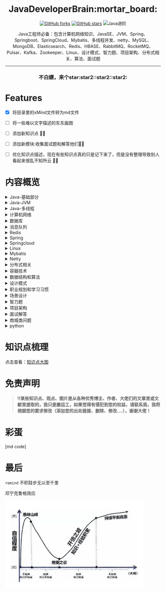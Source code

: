 <h1 align="center">JavaDeveloperBrain:mortar_board:</h1>

<div align="center">

[comment]: <> ([![GitHub issues]&#40;https://img.shields.io/github/issues/Swayingleaves/JavaDeveloperBrain?style=for-the-badge&#41;]&#40;https://github.com/Swayingleaves/JavaDeveloperBrain/issues&#41;)
[![GitHub forks](https://img.shields.io/github/forks/Swayingleaves/JavaDeveloperBrain?style=for-the-badge)](https://github.com/Swayingleaves/JavaDeveloperBrain/network)
[![GitHub stars](https://img.shields.io/github/stars/Swayingleaves/JavaDeveloperBrain?style=for-the-badge)](https://github.com/Swayingleaves/JavaDeveloperBrain/stargazers)
![Java进阶](https://img.shields.io/badge/Java-%E8%BF%9B%E9%98%B6-brightgreen?style=for-the-badge)

</div>

<p align="center">Java工程师必备：包含计算机网络知识、JavaSE、JVM、Spring、Springboot、SpringCloud、Mybatis、多线程并发、netty、MySQL、MongoDB、Elasticsearch、Redis、HBASE、RabbitMQ、RocketMQ、Pulsar、Kafka、Zookeeper、Linux、设计模式、智力题、项目架构、分布式相关、算法、面试题</p>

---
<h3 align="center">不白嫖，来个star:star2::star2::star2:</h3>

# Features

- [x] 将目录里的xMind文件转为md文件 
- [ ] 将一些难以文字描述的东东画图
- [ ] 添加新知识点 :man_technologist:
- [ ] 添加新模块:收集面试题和解答他们:man_technologist:
- [ ] 优化知识点描述，现在有些知识点真的只是记下来了，但是没有整理导致别人看起来很乱不知所云 :man_technologist:



# 内容概览

<details>
<summary><a>Java-基础部分</a></summary>

 - [基本类型](Java-基础/Java类型.md)
 - [包装类型](Java-基础/Java类型.md)
 - [关键字](Java-基础/Java关键字.md)
 - [object](Java-基础/Object.md)
 - [string](Java-基础/Object.md)
 - [数组](Java-基础/数组.md)
 - [继承](Java-基础/继承.md)
 - [反射](Java-基础/反射.md)
 - [异常](Java-基础/异常.md)
 - [泛型](Java-基础/泛型.md)
 - [容器](Java-基础/容器.md)
   - [List](Java-基础/容器.md#list)
     - [Vector](Java-基础/容器.md#vector)
     - [LinkedList](Java-基础/容器.md#linkedlist)
     - [ArrayList](Java-基础/容器.md#arraylist)
     - [CopyOnWriteArrayList](Java-基础/容器.md#copyonwritearraylist)
   - [Set](Java-基础/容器.md#set)
     - [HashSet](Java-基础/容器.md#hashset)
     - [LinkedHashSet](Java-基础/容器.md#linkedhashset)
     - [TreeSet](Java-基础/容器.md#treeset)
   - [queue](Java-基础/容器.md#queue)
   - [Map](Java-基础/容器.md#map)
     - [HashMap](Java-基础/容器.md#hashmap)
     - [LinkedHashMap](Java-基础/容器.md#linkedhashmap)
     - [TreeMap](Java-基础/容器.md#treemap)
     - [ConcurrentHashMap](Java-基础/容器.md#concurrenthashmap)
     - [IdentityHashMap](Java-基础/容器.md#identityhashmap)
     - [WeakHashMap](Java-基础/容器.md#weakhashmap)
 - [Java-IO](Java-基础/JavaIO.md)
   - [文件io](Java-基础/JavaIO.md#文件io)
   - [网络io](Java-基础/JavaIO.md#网络io)
   - [NIO](Java-基础/JavaIO.md#nio)
 - [Java长期支持版本新特性](Java-基础/Java长期支持版本.md)
</details>

<details>
<summary><a>Java-JVM</a></summary>

 - [内存结构](Java-JVM/内存结构.md)
 - [垃圾回收](Java-JVM/垃圾回收.md)
 - [内存分配与回收策略](Java-JVM/内存分配与回收策略.md)
 - [类加载机制](Java-JVM/类加载机制.md)
 - [JVM调优](Java-JVM/JVM调优.md)
 - [Java即时编译](Java-JVM/Java即时编译.md)
</details>

<details>
    <summary><a>Java-多线程</a></summary>

- [线程](Java-多线程/线程.md)
- [volatile](Java-多线程/volatile.md)
- [Java对象头](Java-多线程/Java对象头.md)
- [锁机制](Java-多线程/锁机制.md)
- [线程池](Java-多线程/线程池.md)
- [CAS](Java-多线程/CAS.md)
- [AQS](Java-多线程/AQS.md)
- [ThreadLocal](Java-多线程/ThreadLocal.md)
</details>

<details>
    <summary><a>计算机网络</a></summary>

- [网络协议分层](计算机网络/网络协议分层.md)
- [TCP报文](计算机网络/TCP报文.md)
- [UDP报文](计算机网络/UDP报文.md)
- [IP报文](计算机网络/IP报文.md)  
- [TCP/IP](计算机网络/TCP_IP.md)
- [HTTP](计算机网络/HTTP.md)
- [cookie](计算机网络/cookie和session.md)
- [session](计算机网络/cookie和session.md)
- [JWT](计算机网络/JWT.md)
- [跨域](计算机网络/跨域.md)
- [网络攻击行为](计算机网络/网络攻击行为.md)
- [CDN](计算机网络/CDN.md)
- [HTTP面试题](计算机网络/HTTP面试题.md)
</details>

<details>
    <summary><a>数据库</a></summary>

- [MySQL](数据库/MySQL.md)
- [MongoDB](数据库/MySQL.md)
- [HBASE](数据库/Hbase.md)
- [Elasticsearch](数据库/Elasticsearch.md)
</details>

<details>
    <summary><a>消息队列</a></summary>

- [为什么使用消息队列](消息队列/mq常见面试题.md#为什么要使用消息队列)
- [Redis](消息队列/Redis.md)
- [RabbitMQ](消息队列/RabbitMQ.md)
- [RocketMQ](消息队列/RocketMQ.md)
- [Kafka](消息队列/Kafka.md)
- [Zookeeper](消息队列/Zookeeper.md)
- [pulsar](消息队列/Pulsar.md)
- [常见面试题](消息队列/mq常见面试题.md)
</details>

<details>
    <summary><a>Redis</a></summary>

- [特点](Redis/redis.md#特点)
- [Redis为什么这么快](Redis/redis.md#Redis为什么这么快)
- [常见使用场景](Redis/redis.md#常见使用场景)
- [数据类型](Redis/redis.md#数据类型)
- [内存回收策略](Redis/redis.md#内存回收策略)
- [持久化方式](Redis/redis.md#持久化方式)
- [Redis中的事务](Redis/redis.md#redis-中的事务)
- [常问故障场景](Redis/redis.md#常问故障场景)
- [集群](Redis/redis.md#集群)
</details>

<details>
    <summary><a>Spring</a></summary>

- [Spring](Spring/Spring.md)
- [SpringMVC](Spring/SpringMVC.md)
- [SpringBoot](Spring/Springboot.md)
</details>

<details>
    <summary><a>Springcloud</a></summary>

- [SpringCloud](SpringCloud/springcloud.md#springcloud)
- [SpringCloudAlibaba](SpringCloud/springcloud.md#springcloudalibaba)
</details>

<details>
    <summary><a>Linux</a></summary>

- [文件和目录的操作](Linux/linux.md#文件和目录的操作)
- [查看文件](Linux/linux.md#查看文件)
- [管理用户](Linux/linux.md#管理用户)
- [进程管理](Linux/linux.md#进程管理)
- [打包和压缩文件](Linux/linux.md#打包和压缩文件)
- [grep+正则表达式](Linux/linux.md#grep)
- [Vi编辑器](Linux/linux.md#Vi编辑器)
- [权限管理](Linux/linux.md#权限管理)
- [网络管理](Linux/linux.md#网络管理)
- [cpu100%怎么排查](Linux/linux.md#cpu100怎么排查)
- [用户空间与内核空间](Linux/linux.md#用户空间与内核空间)
- [进程切换](Linux/linux.md#进程切换)
- [进程的阻塞](Linux/linux.md#进程的阻塞)
- [文件描述符fd](Linux/linux.md#文件描述符fd)
- [缓存 I/O](Linux/linux.md#缓存-io)
- [IO模型](Linux/linux.md#io模型)
- [select、poll、epoll](Linux/linux.md#selectpollepoll)
</details>

<details>
    <summary><a>Mybatis</a></summary>

- [什么是mybatis](Mybatis/mybatis.md)
- [JDBC执行六步骤](Mybatis/mybatis.md)
- [mybatis执行8步骤](Mybatis/mybatis.md)
- [MyBatis整体架构](Mybatis/mybatis.md)
- [mybatis缓存](Mybatis/mybatis.md)
</details>

<details>
    <summary><a>Netty</a></summary>

- [重要的组件](Netty/netty.md#重要的组件)
- [netty的使用示例](Netty/netty.md#netty的使用示例)
- [TCP粘包/拆包问题](Netty/netty.md#tcp粘包拆包问题)
- [解编码技术](Netty/netty.md#解编码技术)
- [高性能的原因](Netty/netty.md#高性能的原因)
</details>

<details>
    <summary><a>分布式相关</a></summary>

- [分布式锁](分布式相关/分布式锁.md)
- [分布式事务](分布式相关/分布式事务.md)
- [CAP理论](分布式相关/CAP.md)
- [BASE](分布式相关/BASE.md)
- [一致性算法](分布式相关/一致性算法.md)
</details>

<details>
    <summary><a>容器技术</a></summary>

- [docker](容器技术/docker.md)
- k8s
</details>

<details>
    <summary><a>数据结构和算法</a></summary>

- [排序算法](数据结构和算法/排序算法.md)
- 树相关
- BFS
- DFS
- 回溯算法
- 二分法
- 贪心算法
- 动态规划
- 分治思想
- [LRU](数据结构和算法/LFU.md)
- [LFU](数据结构和算法/LRU.md)
</details>

<details>
    <summary><a>设计模式</a></summary>

- [工厂模式](设计模式/工厂模式.md)
- [单例模式](设计模式/单例模式.md)
- 建造者模式
- 原型模式
- 适配器模式
- [装饰器模式](设计模式/装饰者模式.md)
- 代理模式
- 外观模式
- 桥接模式
- 组合模式
- 享元模式
- [策略模式](设计模式/策略模式.md)
- 模板方法模式
- 观察者模式
- 迭代子模式
- 责任链模式
- 备忘录模式
- 状态模式
- 访问者模式
- 中介者模式
- 解释器模式
</details>

<details>
    <summary><a>职业规划和学习习惯</a></summary>

- [项目中遇到的问题](职业规划和学习习惯/职业规划和学习习惯.md#项目中遇到的问题)
- [职业规划](职业规划和学习习惯/职业规划和学习习惯.md#职业规划)
- [平时规则](职业规划和学习习惯/职业规划和学习习惯.md#平时规则)
</details>

<details>
    <summary><a>场景设计</a></summary>

- [有A、B两个大文件，每个文件几十G,而内存只有4G,其中A文件存放学号+姓名，而B文件存放学号+分数，要求生成文件C，存放姓名和分数。怎么实现?](场景设计/场景设计.md)
- [秒杀系统怎么设计](场景设计/场景设计.md#秒杀系统怎么设计)
- [唯一ID设计](场景设计/场景设计.md#唯一ID设计)
- [产品上线出问题怎么定位错误](场景设计/场景设计.md#产品上线出问题怎么定位错误)
- [大量并发查询用户商品信息，MySQL压力大查询慢，保证速度怎么优化方案](场景设计/场景设计.md#大量并发查询用户商品信息，MySQL压力大查询慢，保证速度怎么优化方案)
- [海量日志数据，提取出某日访问百度次数最多的那个IP。给定a、b两个文件，各存放50亿个url,每个url各 占64字节，内存限制是4G,让你找出a、b文件共同的url?](场景设计/场景设计.md)
- [一般内存不足而需要分析的数据又很大的问题都可以使用分治的思想，将数据hash(x)%1000分为小文件再分别加载小文件到内存中处理即可](场景设计/场景设计.md#一般内存不足而需要分析的数据又很大的问题都可以使用分治的思想将数据hashx1000分为小文件再分别加载小文件到内存中处理即可)
- [如何保证接口的幂等性](场景设计/场景设计.md#如何保证接口的幂等性)
- [什么是延迟双删](场景设计/场景设计.md#什么是延迟双删)
- [什么是SPI](场景设计/场景设计.md#什么是SPI)
- [什么是RPC？](场景设计/场景设计.md#什么是rpc)
- [gRPC](场景设计/场景设计.md#gRPC)
- [一个优秀的RPC框架需要考虑的问题](场景设计/场景设计.md#一个优秀的RPC框架需要考虑的问题)
- [什么是DDD](场景设计/场景设计.md#什么是ddd)
- [Java实现生产者消费者](场景设计/场景设计.md#java实现生产者消费者)
- [Java实现BlockQueue](场景设计/场景设计.md#java实现blockqueue)
- [解决哈希冲突的方法](场景设计/场景设计.md#解决哈希冲突的方法)
- [排行榜设计](场景设计/场景设计.md#排行榜设计)
</details>

<details>
    <summary><a>智力题</a></summary>

- [100只试管里有-只是有毒的，现在有10个小白鼠，如何最快速地判断出那只试管有毒](智力题/智力题.md)
- [共1000瓶药水，其中I瓶有毒药。已知小白鼠喝毒药一天内死若想在一天内找到毒药，最少需要几只小白鼠?](智力题/智力题.md)
- [只有两个无刻度的水桶，-个可以装6L水，-一个可以装5L水，如何在桶里装入3L的水](智力题/智力题.md)
- [25匹马，5个赛道， 每次只能同时有5匹马跑，最少比赛几次选出前三名?家里有两个孩子,一个是女孩，另一个也是女孩的概率是多少?](智力题/智力题.md)
- [烧一根不均匀的绳，从头烧到尾总共需要1个小时。现在有若干条材质相同的绳子，问如何用烧绳的方法来计时一个小时十五分钟呢?](智力题/智力题.md)
- [共12个一样的小球，其中只有一个重量与其它不一一样(未知轻重)，给你一个天平，找出那个不同重量的球?](智力题/智力题.md)
- [有10瓶药，每瓶有10粒药，其中有一瓶是变质的。好药每颗重1克，变质的药每颗比好药重0.1克。问怎样用天秤称一次找出变质的那瓶药？](智力题/智力题.md)
- [你有两个罐子，50个红色弹球，50个蓝色弹球，如何将这100个球放入到两个罐子，随机选出一个罐子取出的球为红球的概率最大?](智力题/智力题.md)
- [抢30是双人游戏，游戏规则是:第一个人喊"1"或"2"，第二个人要接着往下喊一个或两个数，然后再轮到第一个人。 两人轮流进行下去。最后喊30的人获胜。问喊数字的最佳策略。](智力题/智力题.md)
- [某人进行10次打靶，每次打靶可能的得分为0到10分，10次打靶共得90分的可能性有多少种](智力题/智力题.md)
</details>

<details>
    <summary><a>项目架构</a></summary>
</details>

<details>
    <summary><a>面试解答</a></summary>

- [面试解答6月牛客](面试解答/面试解答2021-06.md)
- [面试解答9月牛客](面试解答/面试解答2021-09.md)
- [面试解答10月牛客](面试解答/面试解答2021-10.md)
</details>

<details>
    <summary><a>商城类问题</a></summary>

- [秒杀](商城类问题/商城类问题.md#秒杀)
- [超卖](商城类问题/商城类问题.md#如何解决超卖问题)
- [订单延迟](商城类问题/商城类问题.md#订单延时取消怎么做)
</details>

<details>
    <summary><a>python</a></summary>

- [如何离线移植依赖包](Python/Python.md)
</details>

# 知识点梳理
点击查看：[知识点大图](img/Java.png)

# 免责声明
> **:bangbang:某些知识点、观点、图片是从各种优秀博主、作者、大佬们的文章里或文献里提取的，我只是搬运工，如果觉得有侵犯到您的权益，请联系我，我将根据您的要求修改（添加您的出处链接、删除、修改....），谢谢大佬！**


# 彩蛋

[md code]

[comment]: <> (如果你发现了这行字：快转行吧！！！Java不仅卷，学的东西真的T多了，呜呜呜呜~~~~)

# 最后

`remind` 不积跬步无以至千里

邓宁克鲁格效应

![](img/邓宁克鲁格效应.png)